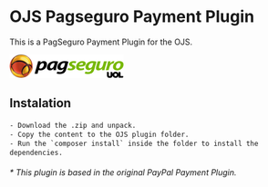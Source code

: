 # OJS Pagseguro Payment Plugin

This is a PagSeguro  Payment Plugin for the OJS.

![logo]

## Instalation

    - Download the .zip and unpack.
    - Copy the content to the OJS plugin folder.
    - Run the `composer install` inside the folder to install the dependencies.


###### * This plugin is based in the original PayPal Payment Plugin.
[logo]: ./images/logo_pagseguro_icon.png "PagSeguro Logo"
